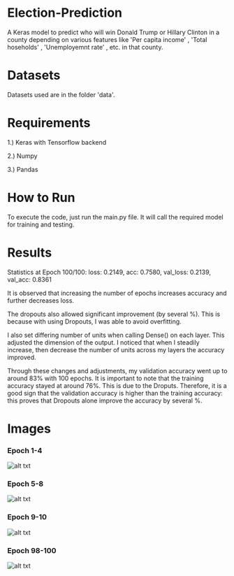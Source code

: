 # Election-Prediction
A Keras model to predict who will win Donald Trump or Hillary Clinton in a county depending on various features like
'Per capita income' , 'Total hoseholds' , 'Unemployemnt rate' , etc. in that county.

# Datasets
Datasets used are in the folder 'data'.

# Requirements

1.) Keras with Tensorflow backend

2.) Numpy

3.) Pandas

# How to Run

To execute the code, just run the main.py file. It will call the required model for training and testing.

# Results

Statistics at Epoch 100/100: loss: 0.2149, acc: 0.7580, val_loss: 0.2139, val_acc: 0.8361

It is observed that increasing the number of epochs increases accuracy and further decreases loss.

The dropouts also allowed significant improvement (by several %). This is because with using Dropouts, I was able to avoid overfitting.

I also set differing number of units when calling Dense() on each layer. This adjusted the dimension of the output. I noticed that when I steadily increase, then decrease the number of units across my layers the accuracy improved.

Through these changes and adjustments, my validation accuracy went up to around 83% with 100 epochs. It is important to note that the training accuracy stayed at around 76%. This is due to the Droputs. Therefore, it is a good sign that the validation accuracy is higher than the training accuracy: this proves that Dropouts alone improve the accuracy by several %.

# Images

### Epoch 1-4
![alt txt](https://github.com/kshitij1210/Election-Prediction/blob/master/images/epoch1-4.JPG)

### Epoch 5-8
![alt txt](https://github.com/kshitij1210/Election-Prediction/blob/master/images/epoch5-8.JPG)

### Epoch 9-10
![alt txt](https://github.com/kshitij1210/Election-Prediction/blob/master/images/epoch9-10.JPG)

### Epoch 98-100
![alt txt](https://github.com/kshitij1210/Election-Prediction/blob/master/images/epoch98-100.JPG)
